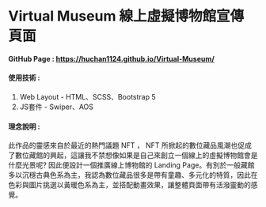 # Virtual Museum 線上虛擬博物館宣傳頁面

#### GitHub Page : https://huchan1124.github.io/Virtual-Museum/ <br>
#### 使用技術 : <br>
1. Web Layout - HTML、SCSS、Bootstrap 5 <br>
2. JS套件 - Swiper、AOS <br>

#### 理念說明 : <br>
此作品的靈感來自於最近的熱門議題 NFT ， NFT 所掀起的數位藏品風潮也促成了數位藏館的興起，這讓我不禁想像如果是自己來創立一個線上的虛擬博物館會是什麼光景呢? 因此便設計一個推廣線上博物館的 Landing Page。有別於一般藏館多以沉穩古典色系為主，我認為數位藏品很多是帶有童趣、多元化的特質，因此在色彩與圖片挑選以黃暖色系為主，並搭配動畫效果，讓整體頁面帶有活潑靈動的感覺。





